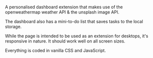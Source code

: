 A personalised dashboard extension that makes use of the openweathermap weather API & the unsplash image API.

The dashboard also has a mini-to-do list that saves tasks to the local storage. 

While the page is intended to be used as an extension for desktops, it's responsive in nature. It should work well on all screen sizes.

Everything is coded in vanilla CSS and JavaScript.


